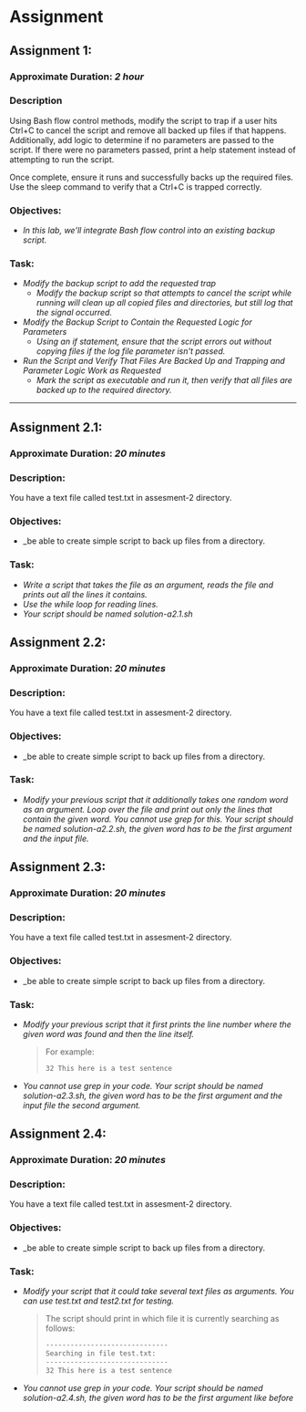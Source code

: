 # Assignment

## Assignment 1:
### Approximate Duration: _2 hour_
### Description
Using Bash flow control methods, modify the script to trap if a user hits Ctrl+C to cancel the script and remove all backed up files if that happens. Additionally, add logic to determine if no parameters are passed to the script. If there were no parameters passed, print a help statement instead of attempting to run the script.

Once complete, ensure it runs and successfully backs up the required files. Use the sleep command to verify that a Ctrl+C is trapped correctly.

### Objectives: 
* _In this lab, we'll integrate Bash flow control into an existing backup script._

### Task:

* _Modify the backup script to add the requested trap_
    * _Modify the backup script so that attempts to cancel the script while running will clean up all copied files and directories, but still log that the signal occurred._
* _Modify the Backup Script to Contain the Requested Logic for Parameters_
    * _Using an if statement, ensure that the script errors out without copying files if the log file parameter isn't passed._
* _Run the Script and Verify That Files Are Backed Up and Trapping and Parameter Logic Work as Requested_
    * _Mark the script as executable and run it, then verify that all files are backed up to the required directory._
---

## Assignment 2.1:
### Approximate Duration: _20 minutes_
### Description:
You have a text file called test.txt in assesment-2 directory.
### Objectives: 
* _be able to create simple script to back up files from a directory.

### Task:

* _Write a script that takes the file as an argument, reads the file and prints out all the lines it contains._
* _Use the while loop for reading lines._
* _Your script should be named solution-a2.1.sh_


## Assignment 2.2:
### Approximate Duration: _20 minutes_
### Description:
You have a text file called test.txt in assesment-2 directory.
### Objectives: 
* _be able to create simple script to back up files from a directory.

### Task:

* _Modify your previous script that it additionally takes one random
word as an argument. Loop over the file and print out only the lines that contain the given word. You cannot use grep for this. Your script should be named solution-a2.2.sh, the given word has to be the first argument and the input file._

## Assignment 2.3:
### Approximate Duration: _20 minutes_
### Description:
You have a text file called test.txt in assesment-2 directory.
### Objectives: 
* _be able to create simple script to back up files from a directory.

### Task:

* _Modify your previous script that it first prints the line number where
the given word was found and then the line itself._
    > For example:
    > ```bash
    > 32 This here is a test sentence
    >```
* _You cannot use grep in your code. Your script should be named solution-a2.3.sh, the given word has to be the first argument and the input file the second argument._

## Assignment 2.4:
### Approximate Duration: _20 minutes_
### Description:
You have a text file called test.txt in assesment-2 directory.
### Objectives: 
* _be able to create simple script to back up files from a directory.

### Task:

* _Modify your script that it could take several text files as arguments.
You can use test.txt and test2.txt for testing._

    > The script should print
in which file it is currently searching as follows:
    > ```bash
    > ------------------------------
    > Searching in file test.txt:
    > ------------------------------
    > 32 This here is a test sentence
* _You cannot use grep in your code. Your script should be named solution-a2.4.sh, the given word has to be the first argument like before_